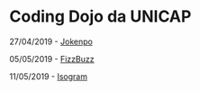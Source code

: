 # Coding Dojo da UNICAP


27/04/2019 - [Jokenpo](https://github.com/marcusgabrields/unicap-dojo/tree/master/jokenpo)

05/05/2019 - [FizzBuzz](https://github.com/marcusgabrields/unicap-dojo/tree/master/fizzbuzz)

11/05/2019 - [Isogram](https://github.com/marcusgabrields/unicap-dojo/tree/master/isograma)